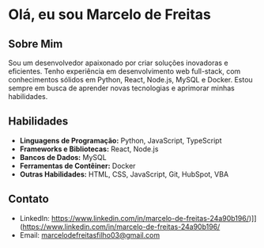 # Olá, eu sou Marcelo de Freitas

## Sobre Mim

Sou um desenvolvedor apaixonado por criar soluções inovadoras e eficientes. Tenho experiência em desenvolvimento web full-stack, com conhecimentos sólidos em Python, React, Node.js, MySQL e Docker. Estou sempre em busca de aprender novas tecnologias e aprimorar minhas habilidades.

## Habilidades

- **Linguagens de Programação:** Python, JavaScript, TypeScript
- **Frameworks e Bibliotecas:** React, Node.js
- **Bancos de Dados:** MySQL
- **Ferramentas de Contêiner:** Docker
- **Outras Habilidades:** HTML, CSS, JavaScript, Git, HubSpot, VBA

## Contato

- LinkedIn: https://www.linkedin.com/in/marcelo-de-freitas-24a90b196/)]](https://www.linkedin.com/in/marcelo-de-freitas-24a90b196/
- Email: marcelodefreitasfilho03@gmail.com


